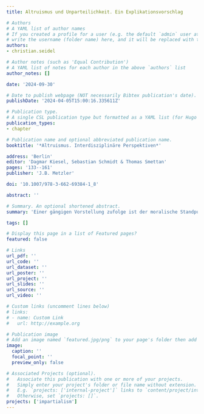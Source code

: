 ```yaml
---
title: Altruismus und Unparteilichkeit. Ein Explikationsvorschlag

# Authors
# A YAML list of author names
# If you created a profile for a user (e.g. the default `admin` user at `content/authors/admin/`), 
# write the username (folder name) here, and it will be replaced with their full name and linked to their profile.
authors:
- christian.seidel

# Author notes (such as 'Equal Contribution')
# A YAML list of notes for each author in the above `authors` list
author_notes: []

date: '2024-09-30'

# Date to publish webpage (NOT necessarily Bibtex publication's date).
publishDate: '2024-04-05T15:00:16.335611Z'

# Publication type.
# A single CSL publication type but formatted as a YAML list (for Hugo requirements).
publication_types:
- chapter

# Publication name and optional abbreviated publication name.
booktitle: '*Altruismus. Interdisziplinäre Perspektiven*'

address: 'Berlin'
editor: 'Dagmar Kiesel, Sebastian Schmidt & Thomas Smettan'
pages: '133--161'
publisher: 'J.B. Metzler'

doi: '10.1007/978-3-662-69384-1_8'

abstract: ''

# Summary. An optional shortened abstract.
summary: 'Einer gängigen Vorstellung zufolge ist der moralische Standpunkt ein unparteilicher. Wie passt das dazu, dass Altruismus als besonders edle, dem Egoismus entgegengesetzte und über Unparteilichkeit hinausgehende moralische Gesinnung gilt? Dieser Beitrag untersucht das Verhältnis von Altruismus und Unparteilichkeit genauer. Innerhalb eines Rahmens zur Repräsentation praktischer Deliberation kann man zwischen formaler, struktureller und substantieller (Un-)Parteilichkeit unterscheiden. Altruistische Deliberation erweist sich darin als strukturell parteilich, wenn man sie konträr zum Egoismus versteht. Ein engerer Zusammenhang zwischen Altruismus und Unparteilichkeit hingegen ergibt sich aus einer Explikation, die der Tatsache, dass es einen selbst glücklich macht, andere glücklich zu machen, besondere moralische Relevanz einräumt. Altruismus steht dann in einem komplexen Verhältnis zum eigenen Wohl und zur Sorge um andere – ein Verhältnis, das vereinbar ist mit der Unparteilichkeit des moralischen Standpunkts.'

tags: []

# Display this page in a list of Featured pages?
featured: false

# Links
url_pdf: ''
url_code: ''
url_dataset: ''
url_poster: ''
url_project: ''
url_slides: ''
url_source: ''
url_video: ''

# Custom links (uncomment lines below)
# links:
# - name: Custom Link
#   url: http://example.org

# Publication image
# Add an image named `featured.jpg/png` to your page's folder then add a caption below.
image:
  caption: ''
  focal_point: ''
  preview_only: false

# Associated Projects (optional).
#   Associate this publication with one or more of your projects.
#   Simply enter your project's folder or file name without extension.
#   E.g. `projects: ['internal-project']` links to `content/project/internal-project/index.md`.
#   Otherwise, set `projects: []`.
projects: ['impartialism']
---
```


<!--- Add the **full text** or **supplementary notes** for the publication here using Markdown formatting. --->
